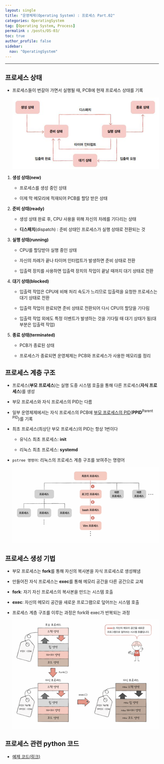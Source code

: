 ```yaml
---
layout: single
title: "운영체제(Operating System) : 프로세스 Part.02"
categories: OperatingSystem
tag: [Operating System, Process]
permalink : /posts/OS-03/
toc: true
author_profile: false
sidebar:
  nav: "OperatingSystem"
---
```


<hr>

## 프로세스 상태

- 프로세스들이 번갈아 가면서 실행될 때, PCB에 현재 프로세스 상태를 기록

    ![image](../../assets/images/OperatingSystem/Process-02-1.JPG)

1. **생성 상태(new)**

    - 프로세스를 생성 중인 상태

    - 이제 막 메모리에 적재되어 PCB를 할당 받은 상태

2. **준비 상태(ready)**

    - 생성 상태 완료 후, CPU 사용을 위해 자신의 차례를 기다리는 상태

    - **디스패치**(dispatch) : 준비 상태인 프로세스가 실행 상태로 전환되는 것

3. **실행 상태(running)**

    - CPU를 할당받아 실행 중인 상태

    - 자신의 차례가 끝나 타이머 인터럽트가 발생하면 준비 상태로 전환

    - 입출력 장치를 사용하면 입출력 장치의 작업이 끝날 때까지 대기 상태로 전환

4. **대기 상태(blocked)**

    - 입출력 작업은 CPU에 비해 처리 속도가 느리므로 입출력을 요청한 프로세스는 대기 상태로 전환

    - 입출력 작업이 완료되면 준비 상태로 전환되어 다시 CPU의 할당을 기다림

    - 입출력 작업 외에도 특정 이벤트가 발생하는 것을 기다릴 때 대기 상태가 됨(대부분은 입출력 작업)

5. **종료 상태(terminated)**

    - PCB가 종료된 상태

    - 프로세스가 종료되면 운영체제는 PCB와 프로세스가 사용한 메모리를 정리

## 프로세스 계층 구조

- 프로세스(**부모 프로세스**)는 실행 도중 시스템 호출을 통해 다른 프로세스(**자식 프로세스**)를 생성

- 부모 프로세스와 자식 프로세스의 PID는 다름

- 일부 운영체제에서는 자식 프로세스의 PCB에 <u>부모 프로세스의 PID</u>(**PPID**<sup>Parent PID</sup>)를 기록

- 최초 프로세스(최상단 부모 프로세스)의 PID는 항상 1번이다

    - 유닉스 최초 프로세스: **init**

    - 리눅스 최초 프로세스: **systemd**

- `pstree 명령어`: 리눅스의 프로세스 계층 구조를 보여주는 명령어

    ![image](../../assets/images/OperatingSystem/Process-02-2.png)

## 프로세스 생성 기법

- 부모 프로세스는 **fork**를 통해 자신의 복사본을 자식 프로세스로 생성해냄

- 만들어진 자식 프로세스는 **exec**를 통해 메모리 공간을 다른 공간으로 교체

- **fork**: 자기 자신 프로세스의 복사본을 만드는 시스템 호출

- **exec**: 자신의 메모리 공간을 새로운 프로그램으로 덮어쓰는 시스템 호출

- 프로세스 계층 구조를 이루는 과정은 fork와 exec가 반복되는 과정

    ![image](../../assets/images/OperatingSystem/Process-02-3.png)

## 프로세스 관련 python 코드

- [예제 코드(링크)](https://github.com/kangtegong/self-learning-cs/blob/main/process/process_python.md)



